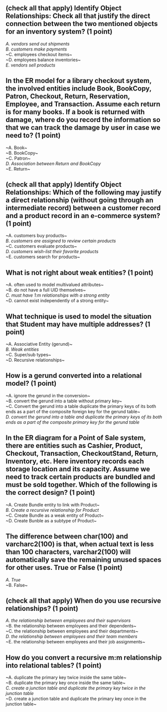 ## (check all that apply) Identify Object Relationships: Check all that justify the direct connection between the two mentioned objects for an inventory system? (1 point)
*A. vendors send out shipments*\
*B. customers make payments*\
~C. employees checkout items~\
~D. employees balance inventories~\
*E. vendors sell products*

## In the ER model for a library checkout system, the involved entities include Book, BookCopy, Patron, Checkout, Return, Reservation, Employee, and Transaction. Assume each return is for many books. If a book is returned with damage, where do you record the information so that we can track the damage by user in case we need to? (1 point)
~A. Book~\
~B. BookCopy~\
~C. Patron~\
*D. Association between Return and BookCopy*\
~E. Return~

## (check all that apply) Identify Object Relationships: Which of the following may justify a direct relationship (without going through an intermediate record) between a customer record and a product record in an e-commerce system? (1 point)
~A. customers buy products~\
*B. customers are assigned to review certain products*\
~C. customers evaluate products~\
*D. customers wish-list their favorite products*\
~E. customers search for products~

## What is not right about weak entities? (1 point)
~A. often used to model multivalued attributes~\
~B. do not have a full UID themselves~\
*C. must have 1:m relationships with a strong entity*\
~D. cannot exist independently of a strong entity~

## What technique is used to model the situation that Student may have multiple addresses? (1 point)
~A. Associative Entity (gerund)~\
*B. Weak entities*\
~C. Super/sub types~\
~D. Recursive relationships~

## How is a gerund converted into a relational model? (1 point)
~A. ignore the gerund in the conversion~\
~B. convert the gerund into a table without primary key~\
~C. Convert the gerund into a table duplicate the primary keys of its both ends as a part of the composite foreign key for the gerund table~\
*D. convert the gerund into a table and duplicate the primary keys of its both ends as a part of the composite primary key for the gerund table*

## In the ER diagram for a Point of Sale system, there are entities such as Cashier, Product, Checkout, Transaction, CheckoutStand, Return, Inventory, etc. Here inventory records each storage location and its capacity. Assume we need to track certain products are bundled and must be sold together. Which of the following is the correct design? (1 point)
~A. Create Bundle entity to link with Product~\
*B. Create a recursive relationship for Product*\
~C. Create Bundle as a weak entity of Product~\
~D. Create Bunble as a subtype of Product~

## The difference between char(100) and varcharc2(100) is that, when actual text is less than 100 characters, varchar2(100) will automatically save the remaining unused spaces for other uses. True or False (1 point)
*A. True*\
~B. False~

## (check all that apply) When do you use recursive relationships? (1 point)
*A. the relationship between employees and their supervisors*\
~B. the relationship between employees and their dependents~\
~C. the relationship between employees and their departments~\
*D. the relationship between employees and their team members*\
~E. the relationship between employees and their job assignments~

## How do you convert a recursive m:m relationship into relational tables? (1 point)
~A. duplicate the primary key twice inside the same table~\
~B. duplicate the primary key once inside the same table~\
*C. create a junction table and duplicate the primary key twice in the junction table*\
~D. create a junction table and duplicate the primary key once in the junction table~
